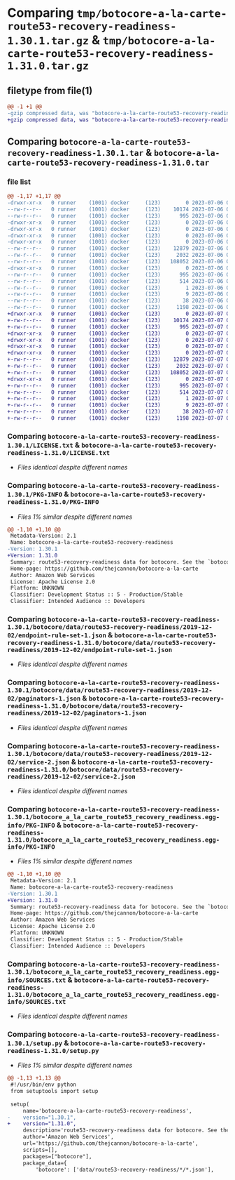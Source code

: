 # Comparing `tmp/botocore-a-la-carte-route53-recovery-readiness-1.30.1.tar.gz` & `tmp/botocore-a-la-carte-route53-recovery-readiness-1.31.0.tar.gz`

## filetype from file(1)

```diff
@@ -1 +1 @@
-gzip compressed data, was "botocore-a-la-carte-route53-recovery-readiness-1.30.1.tar", last modified: Thu Jul  6 01:45:27 2023, max compression
+gzip compressed data, was "botocore-a-la-carte-route53-recovery-readiness-1.31.0.tar", last modified: Fri Jul  7 01:44:20 2023, max compression
```

## Comparing `botocore-a-la-carte-route53-recovery-readiness-1.30.1.tar` & `botocore-a-la-carte-route53-recovery-readiness-1.31.0.tar`

### file list

```diff
@@ -1,17 +1,17 @@
-drwxr-xr-x   0 runner    (1001) docker     (123)        0 2023-07-06 01:45:27.343152 botocore-a-la-carte-route53-recovery-readiness-1.30.1/
--rw-r--r--   0 runner    (1001) docker     (123)    10174 2023-07-06 01:45:27.000000 botocore-a-la-carte-route53-recovery-readiness-1.30.1/LICENSE.txt
--rw-r--r--   0 runner    (1001) docker     (123)      995 2023-07-06 01:45:27.343152 botocore-a-la-carte-route53-recovery-readiness-1.30.1/PKG-INFO
-drwxr-xr-x   0 runner    (1001) docker     (123)        0 2023-07-06 01:45:27.339151 botocore-a-la-carte-route53-recovery-readiness-1.30.1/botocore/
-drwxr-xr-x   0 runner    (1001) docker     (123)        0 2023-07-06 01:45:27.339151 botocore-a-la-carte-route53-recovery-readiness-1.30.1/botocore/data/
-drwxr-xr-x   0 runner    (1001) docker     (123)        0 2023-07-06 01:45:27.339151 botocore-a-la-carte-route53-recovery-readiness-1.30.1/botocore/data/route53-recovery-readiness/
-drwxr-xr-x   0 runner    (1001) docker     (123)        0 2023-07-06 01:45:27.343152 botocore-a-la-carte-route53-recovery-readiness-1.30.1/botocore/data/route53-recovery-readiness/2019-12-02/
--rw-r--r--   0 runner    (1001) docker     (123)    12879 2023-07-06 01:44:40.000000 botocore-a-la-carte-route53-recovery-readiness-1.30.1/botocore/data/route53-recovery-readiness/2019-12-02/endpoint-rule-set-1.json
--rw-r--r--   0 runner    (1001) docker     (123)     2032 2023-07-06 01:44:40.000000 botocore-a-la-carte-route53-recovery-readiness-1.30.1/botocore/data/route53-recovery-readiness/2019-12-02/paginators-1.json
--rw-r--r--   0 runner    (1001) docker     (123)   108052 2023-07-06 01:44:40.000000 botocore-a-la-carte-route53-recovery-readiness-1.30.1/botocore/data/route53-recovery-readiness/2019-12-02/service-2.json
-drwxr-xr-x   0 runner    (1001) docker     (123)        0 2023-07-06 01:45:27.343152 botocore-a-la-carte-route53-recovery-readiness-1.30.1/botocore_a_la_carte_route53_recovery_readiness.egg-info/
--rw-r--r--   0 runner    (1001) docker     (123)      995 2023-07-06 01:45:27.000000 botocore-a-la-carte-route53-recovery-readiness-1.30.1/botocore_a_la_carte_route53_recovery_readiness.egg-info/PKG-INFO
--rw-r--r--   0 runner    (1001) docker     (123)      514 2023-07-06 01:45:27.000000 botocore-a-la-carte-route53-recovery-readiness-1.30.1/botocore_a_la_carte_route53_recovery_readiness.egg-info/SOURCES.txt
--rw-r--r--   0 runner    (1001) docker     (123)        1 2023-07-06 01:45:27.000000 botocore-a-la-carte-route53-recovery-readiness-1.30.1/botocore_a_la_carte_route53_recovery_readiness.egg-info/dependency_links.txt
--rw-r--r--   0 runner    (1001) docker     (123)        9 2023-07-06 01:45:27.000000 botocore-a-la-carte-route53-recovery-readiness-1.30.1/botocore_a_la_carte_route53_recovery_readiness.egg-info/top_level.txt
--rw-r--r--   0 runner    (1001) docker     (123)       38 2023-07-06 01:45:27.343152 botocore-a-la-carte-route53-recovery-readiness-1.30.1/setup.cfg
--rw-r--r--   0 runner    (1001) docker     (123)     1198 2023-07-06 01:45:27.000000 botocore-a-la-carte-route53-recovery-readiness-1.30.1/setup.py
+drwxr-xr-x   0 runner    (1001) docker     (123)        0 2023-07-07 01:44:19.999673 botocore-a-la-carte-route53-recovery-readiness-1.31.0/
+-rw-r--r--   0 runner    (1001) docker     (123)    10174 2023-07-07 01:44:19.000000 botocore-a-la-carte-route53-recovery-readiness-1.31.0/LICENSE.txt
+-rw-r--r--   0 runner    (1001) docker     (123)      995 2023-07-07 01:44:19.999673 botocore-a-la-carte-route53-recovery-readiness-1.31.0/PKG-INFO
+drwxr-xr-x   0 runner    (1001) docker     (123)        0 2023-07-07 01:44:19.995672 botocore-a-la-carte-route53-recovery-readiness-1.31.0/botocore/
+drwxr-xr-x   0 runner    (1001) docker     (123)        0 2023-07-07 01:44:19.995672 botocore-a-la-carte-route53-recovery-readiness-1.31.0/botocore/data/
+drwxr-xr-x   0 runner    (1001) docker     (123)        0 2023-07-07 01:44:19.995672 botocore-a-la-carte-route53-recovery-readiness-1.31.0/botocore/data/route53-recovery-readiness/
+drwxr-xr-x   0 runner    (1001) docker     (123)        0 2023-07-07 01:44:19.999673 botocore-a-la-carte-route53-recovery-readiness-1.31.0/botocore/data/route53-recovery-readiness/2019-12-02/
+-rw-r--r--   0 runner    (1001) docker     (123)    12879 2023-07-07 01:43:28.000000 botocore-a-la-carte-route53-recovery-readiness-1.31.0/botocore/data/route53-recovery-readiness/2019-12-02/endpoint-rule-set-1.json
+-rw-r--r--   0 runner    (1001) docker     (123)     2032 2023-07-07 01:43:28.000000 botocore-a-la-carte-route53-recovery-readiness-1.31.0/botocore/data/route53-recovery-readiness/2019-12-02/paginators-1.json
+-rw-r--r--   0 runner    (1001) docker     (123)   108052 2023-07-07 01:43:28.000000 botocore-a-la-carte-route53-recovery-readiness-1.31.0/botocore/data/route53-recovery-readiness/2019-12-02/service-2.json
+drwxr-xr-x   0 runner    (1001) docker     (123)        0 2023-07-07 01:44:19.999673 botocore-a-la-carte-route53-recovery-readiness-1.31.0/botocore_a_la_carte_route53_recovery_readiness.egg-info/
+-rw-r--r--   0 runner    (1001) docker     (123)      995 2023-07-07 01:44:19.000000 botocore-a-la-carte-route53-recovery-readiness-1.31.0/botocore_a_la_carte_route53_recovery_readiness.egg-info/PKG-INFO
+-rw-r--r--   0 runner    (1001) docker     (123)      514 2023-07-07 01:44:19.000000 botocore-a-la-carte-route53-recovery-readiness-1.31.0/botocore_a_la_carte_route53_recovery_readiness.egg-info/SOURCES.txt
+-rw-r--r--   0 runner    (1001) docker     (123)        1 2023-07-07 01:44:19.000000 botocore-a-la-carte-route53-recovery-readiness-1.31.0/botocore_a_la_carte_route53_recovery_readiness.egg-info/dependency_links.txt
+-rw-r--r--   0 runner    (1001) docker     (123)        9 2023-07-07 01:44:19.000000 botocore-a-la-carte-route53-recovery-readiness-1.31.0/botocore_a_la_carte_route53_recovery_readiness.egg-info/top_level.txt
+-rw-r--r--   0 runner    (1001) docker     (123)       38 2023-07-07 01:44:19.999673 botocore-a-la-carte-route53-recovery-readiness-1.31.0/setup.cfg
+-rw-r--r--   0 runner    (1001) docker     (123)     1198 2023-07-07 01:44:19.000000 botocore-a-la-carte-route53-recovery-readiness-1.31.0/setup.py
```

### Comparing `botocore-a-la-carte-route53-recovery-readiness-1.30.1/LICENSE.txt` & `botocore-a-la-carte-route53-recovery-readiness-1.31.0/LICENSE.txt`

 * *Files identical despite different names*

### Comparing `botocore-a-la-carte-route53-recovery-readiness-1.30.1/PKG-INFO` & `botocore-a-la-carte-route53-recovery-readiness-1.31.0/PKG-INFO`

 * *Files 1% similar despite different names*

```diff
@@ -1,10 +1,10 @@
 Metadata-Version: 2.1
 Name: botocore-a-la-carte-route53-recovery-readiness
-Version: 1.30.1
+Version: 1.31.0
 Summary: route53-recovery-readiness data for botocore. See the `botocore-a-la-carte` package for more info.
 Home-page: https://github.com/thejcannon/botocore-a-la-carte
 Author: Amazon Web Services
 License: Apache License 2.0
 Platform: UNKNOWN
 Classifier: Development Status :: 5 - Production/Stable
 Classifier: Intended Audience :: Developers
```

### Comparing `botocore-a-la-carte-route53-recovery-readiness-1.30.1/botocore/data/route53-recovery-readiness/2019-12-02/endpoint-rule-set-1.json` & `botocore-a-la-carte-route53-recovery-readiness-1.31.0/botocore/data/route53-recovery-readiness/2019-12-02/endpoint-rule-set-1.json`

 * *Files identical despite different names*

### Comparing `botocore-a-la-carte-route53-recovery-readiness-1.30.1/botocore/data/route53-recovery-readiness/2019-12-02/paginators-1.json` & `botocore-a-la-carte-route53-recovery-readiness-1.31.0/botocore/data/route53-recovery-readiness/2019-12-02/paginators-1.json`

 * *Files identical despite different names*

### Comparing `botocore-a-la-carte-route53-recovery-readiness-1.30.1/botocore/data/route53-recovery-readiness/2019-12-02/service-2.json` & `botocore-a-la-carte-route53-recovery-readiness-1.31.0/botocore/data/route53-recovery-readiness/2019-12-02/service-2.json`

 * *Files identical despite different names*

### Comparing `botocore-a-la-carte-route53-recovery-readiness-1.30.1/botocore_a_la_carte_route53_recovery_readiness.egg-info/PKG-INFO` & `botocore-a-la-carte-route53-recovery-readiness-1.31.0/botocore_a_la_carte_route53_recovery_readiness.egg-info/PKG-INFO`

 * *Files 1% similar despite different names*

```diff
@@ -1,10 +1,10 @@
 Metadata-Version: 2.1
 Name: botocore-a-la-carte-route53-recovery-readiness
-Version: 1.30.1
+Version: 1.31.0
 Summary: route53-recovery-readiness data for botocore. See the `botocore-a-la-carte` package for more info.
 Home-page: https://github.com/thejcannon/botocore-a-la-carte
 Author: Amazon Web Services
 License: Apache License 2.0
 Platform: UNKNOWN
 Classifier: Development Status :: 5 - Production/Stable
 Classifier: Intended Audience :: Developers
```

### Comparing `botocore-a-la-carte-route53-recovery-readiness-1.30.1/botocore_a_la_carte_route53_recovery_readiness.egg-info/SOURCES.txt` & `botocore-a-la-carte-route53-recovery-readiness-1.31.0/botocore_a_la_carte_route53_recovery_readiness.egg-info/SOURCES.txt`

 * *Files identical despite different names*

### Comparing `botocore-a-la-carte-route53-recovery-readiness-1.30.1/setup.py` & `botocore-a-la-carte-route53-recovery-readiness-1.31.0/setup.py`

 * *Files 1% similar despite different names*

```diff
@@ -1,13 +1,13 @@
 #!/usr/bin/env python
 from setuptools import setup
 
 setup(
     name='botocore-a-la-carte-route53-recovery-readiness',
-    version="1.30.1",
+    version="1.31.0",
     description='route53-recovery-readiness data for botocore. See the `botocore-a-la-carte` package for more info.',
     author='Amazon Web Services',
     url='https://github.com/thejcannon/botocore-a-la-carte',
     scripts=[],
     packages=["botocore"],
     package_data={
         'botocore': ['data/route53-recovery-readiness/*/*.json'],
```

